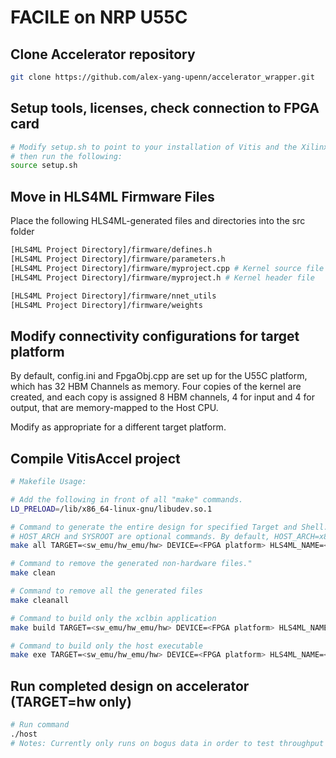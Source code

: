 # FACILE on NRP U55C

## Clone Accelerator repository
```bash
git clone https://github.com/alex-yang-upenn/accelerator_wrapper.git
```

## Setup tools, licenses, check connection to FPGA card
```bash
# Modify setup.sh to point to your installation of Vitis and the Xilinx Runtime Library(XRT)
# then run the following:
source setup.sh
```

## Move in HLS4ML Firmware Files
Place the following HLS4ML-generated files and directories into the src folder
```bash
[HLS4ML Project Directory]/firmware/defines.h
[HLS4ML Project Directory]/firmware/parameters.h
[HLS4ML Project Directory]/firmware/myproject.cpp # Kernel source file
[HLS4ML Project Directory]/firmware/myproject.h # Kernel header file

[HLS4ML Project Directory]/firmware/nnet_utils
[HLS4ML Project Directory]/firmware/weights
```

## Modify connectivity configurations for target platform
By default, config.ini and FpgaObj.cpp are set up for the U55C platform, which has 32 HBM Channels as memory. Four copies of the kernel are created, and each copy is assigned 8 HBM channels, 4 for input and 4 for output, that are memory-mapped to the Host CPU.

Modify as appropriate for a different target platform.

## Compile VitisAccel project
```bash
# Makefile Usage:

# Add the following in front of all "make" commands.
LD_PRELOAD=/lib/x86_64-linux-gnu/libudev.so.1

# Command to generate the entire design for specified Target and Shell.
# HOST_ARCH and SYSROOT are optional commands. By default, HOST_ARCH=x86. HOST_ARCH and SYSROOT is required for SoC shells
make all TARGET=<sw_emu/hw_emu/hw> DEVICE=<FPGA platform> HLS4ML_NAME=<kernel name> HLS4ML_PROJ_TYPE=<DENSE/CONV1D/CONV2D> HLS4ML_IO_TYPE=<IO_PARALLEL/IO_STREAM> HOST_ARCH=<aarch32/aarch64/x86> SYSROOT=<sysroot_path>

# Command to remove the generated non-hardware files."
make clean

# Command to remove all the generated files
make cleanall

# Command to build only the xclbin application
make build TARGET=<sw_emu/hw_emu/hw> DEVICE=<FPGA platform> HLS4ML_NAME=<kernel name> HLS4ML_PROJ_TYPE=<DENSE/CONV1D/CONV2D> HLS4ML_IO_TYPE=<IO_PARALLEL/IO_STREAM> HOST_ARCH=<aarch32/aarch64/x86> SYSROOT=<sysroot_path>

# Command to build only the host executable
make exe TARGET=<sw_emu/hw_emu/hw> DEVICE=<FPGA platform> HLS4ML_NAME=<kernel name> HLS4ML_PROJ_TYPE=<DENSE/CONV1D/CONV2D> HLS4ML_IO_TYPE=<IO_PARALLEL/IO_STREAM> HOST_ARCH=<aarch32/aarch64/x86> SYSROOT=<sysroot_path>
```

## Run completed design on accelerator (TARGET=hw only)
```bash
# Run command
./host
# Notes: Currently only runs on bogus data in order to test throughput
```